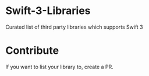 # Swift-3-Libraries
Curated list of third party libraries which supports Swift 3

# Contribute
If you want to list your library to, create a PR.
